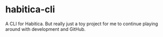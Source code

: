 # habitica-cli

A CLI for Habitica. But really just a toy project for me to continue playing around with development and GitHub.
